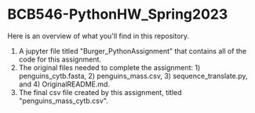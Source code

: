 # BCB546-PythonHW_Spring2023

Here is an overview of what you'll find in this repository.

1. A jupyter file titled "Burger_PythonAssignment" that contains all of the code for this assignment.
2. The original files needed to complete the assignment: 1) penguins_cytb.fasta, 2) penguins_mass.csv, 3) sequence_translate.py, and 4) OriginalREADME.md.
3. The final csv file created by this assignment, titled "penguins_mass_cytb.csv".
